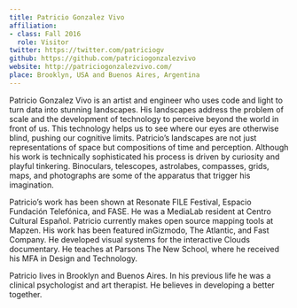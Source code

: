 ```yaml
---
title: Patricio Gonzalez Vivo
affiliation:
- class: Fall 2016
  role: Visitor
twitter: https://twitter.com/patriciogv
github: https://github.com/patriciogonzalezvivo
website: http://patriciogonzalezvivo.com/
place: Brooklyn, USA and Buenos Aires, Argentina
---
```

Patricio Gonzalez Vivo is an artist and engineer who uses code and light to turn data into stunning landscapes. His landscapes address the problem of scale and the development of technology to perceive beyond the world in front of us. This technology helps us to see where our eyes are otherwise blind, pushing our cognitive limits. Patricio’s landscapes are not just representations of space but compositions of time and perception. Although his work is technically sophisticated his process is driven by curiosity and playful tinkering. Binoculars, telescopes, astrolabes, compasses, grids, maps, and photographs are some of the apparatus that trigger his imagination.

Patricio’s work has been shown at Resonate FILE Festival, Espacio Fundación Telefónica, and FASE. He was a MediaLab resident at Centro Cultural Español. Patricio currently makes open source mapping tools at Mapzen. His work has been featured inGizmodo, The Atlantic, and Fast Company. He developed visual systems for the interactive Clouds documentary. He teaches at Parsons The New School, where he received his MFA in Design and Technology.

Patricio lives in Brooklyn and Buenos Aires. In his previous life he was a clinical psychologist and art therapist. He believes in developing a better together.